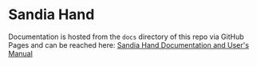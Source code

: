 # Sandia Hand

Documentation is hosted from the `docs` directory of this repo via GitHub Pages and can be reached here:
[Sandia Hand Documentation and User's Manual](https://osrf.github.io/sandia-hand/)

